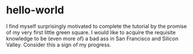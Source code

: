 hello-world
===========

I find myself surprisingly motivated to complete the tutorial by the promise of my very first little green square. 
I would like to acquire the requisite knowledge to be (even more of) a bad ass in San Francisco and Silicon Valley. Consider this a sign of my progress. 
